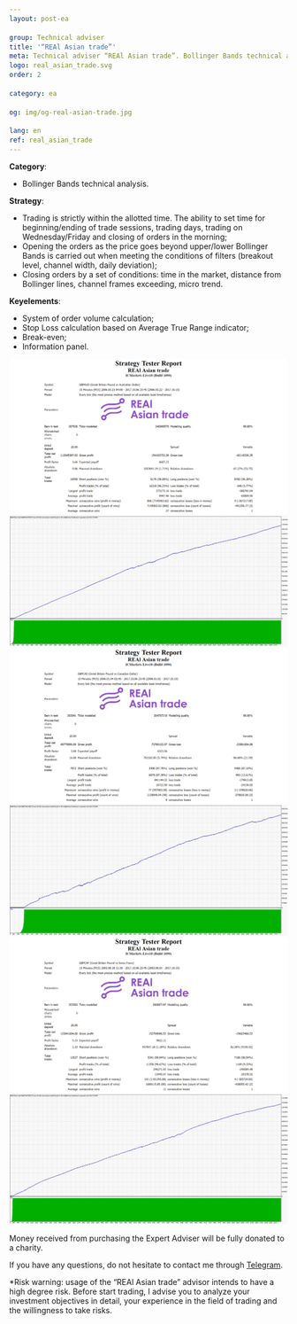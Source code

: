 ```yaml
---
layout: post-ea

group: Technical adviser
title: '“REAl Asian trade”'
meta: Technical adviser “REAl Asian trade”. Bollinger Bands technical analysis. Money received from purchasing the Expert Adviser will be fully donated to a charity.
logo: real_asian_trade.svg
order: 2

category: ea

og: img/og-real-asian-trade.jpg

lang: en
ref: real_asian_trade
---
```


**Category**:
  - Bollinger Bands technical analysis.

**Strategy**:
  - Trading is strictly within the allotted time. The ability to set time for beginning/ending of trade sessions, trading days, trading on Wednesday/Friday and closing of orders in the morning;
  - Opening the orders as the price goes beyond upper/lower Bollinger Bands is carried out when meeting the conditions of filters (breakout level, channel width, daily deviation);
  - Closing orders by a set of conditions: time in the market, distance from Bollinger lines, channel frames exceeding, micro trend.

**Keyelements**:
  - System of order volume calculation;
  - Stop Loss calculation based on Average True Range indicator;
  - Break-even;
  - Information panel.


<a data-fancybox="gallery" href="/img/ea/en/GBPAUD_Strategy_Tester_Report_REAl_Asian_trade_(ENG).png"><img src="/img/ea/en/GBPAUD_Strategy_Tester_Report_REAl_Asian_trade_(ENG).png" alt=""></a>
<a data-fancybox="gallery" href="/img/ea/en/GBPAUD_Strategy_Tester_Report_Graph_REAl_Asian_trade_(ENG).png"><img src="/img/ea/en/GBPAUD_Strategy_Tester_Report_Graph_REAl_Asian_trade_(ENG).png" alt=""></a>
<a data-fancybox="gallery" href="/img/ea/en/GBPCAD_Strategy_Tester_Report_REAl_Asian_trade_(ENG).png"><img src="/img/ea/en/GBPCAD_Strategy_Tester_Report_REAl_Asian_trade_(ENG).png" alt=""></a>
<a data-fancybox="gallery" href="/img/ea/en/GBPCAD_Strategy_Tester_Report_Graph_REAl_Asian_trade_(ENG).png"><img src="/img/ea/en/GBPCAD_Strategy_Tester_Report_Graph_REAl_Asian_trade_(ENG).png" alt=""></a>
<a data-fancybox="gallery" href="/img/ea/en/GBPCHF_Strategy_Tester_Report_REAl_Asian_trade_(ENG).png"><img src="/img/ea/en/GBPCHF_Strategy_Tester_Report_REAl_Asian_trade_(ENG).png" alt=""></a>
<a data-fancybox="gallery" href="/img/ea/en/GBPCHF_Strategy_Tester_Report_Graph_REAl_Asian_trade_(ENG).png"><img src="/img/ea/en/GBPCHF_Strategy_Tester_Report_Graph_REAl_Asian_trade_(ENG).png" alt=""></a>


<!-- You can find out more about “REAl Asian trade” Expert Adviser in the video.

<iframe width="560" height="315" src="https://www.youtube.com/embed/eoHqHGPLqW0" frameborder="0" allowfullscreen></iframe> -->

Money received from purchasing the Expert Adviser will be fully donated to a charity.

If you have any questions, do not hesitate to contact me through <a href="https://t.me/chutkoy" target="_blank">Telegram</a>.

*Risk warning: usage of the “REAl Asian trade” advisor intends to have a high degree risk. Before start trading, I advise you to analyze your investment objectives in detail, your experience in the field of trading and the willingness to take risks.
